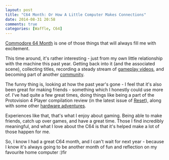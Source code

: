 ```yaml
---
layout: post
title: "C64 Month: Or How A Little Computer Makes Connections"
date: 2014-08-31 20:58
comments: true
categories: [Waffle, C64]
---
```

[Commodore 64 Month](http://www.twitter.com/C64Month) is one of those things that will always fill me with excitement.

<!-- more -->

This time around, it's rather interesting - just from my own little relationship with the machine this past year. Getting back into it (and the associated scene), collecting titles, recording a steady stream of [gameplay videos](https://www.youtube.com/user/hellfire64), and becoming part of another [community](http://www.aug.org.au).

The funny thing is, looking at how the past year's gone - I feel that it's also been great for making friends - something which I honestly could use more of. I've had quite a few great times, doing things like being a part of the Protovision 4 Player compilation review (in the latest issue of [Reset](http://reset.cbm8bit.com/?dir=issue4)), along with some other [hardware adventures](https://twitter.com/AntStiller/status/493283622351167488).

Experiences like that, that's what I enjoy about gaming. Being able to make friends, catch up over games, and have a great time. Those I find incredibly meaningful, and what I love about the C64 is that it's helped make a lot of those happen for me.

So, I know I had a great C64 month, and I can't wait for next year - because I know it's always going to be another month of fun and reflection on my favourite home computer :)fir